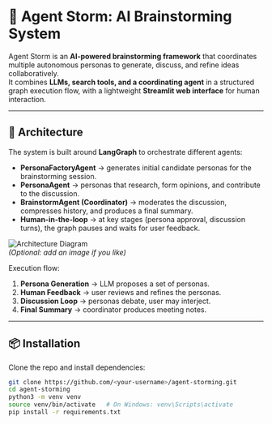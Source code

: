 # 🧠 Agent Storm: AI Brainstorming System  

Agent Storm is an **AI-powered brainstorming framework** that coordinates multiple autonomous personas to generate, discuss, and refine ideas collaboratively.  
It combines **LLMs, search tools, and a coordinating agent** in a structured graph execution flow, with a lightweight **Streamlit web interface** for human interaction.  

---

## 🚀 Architecture  

The system is built around **LangGraph** to orchestrate different agents:  

- **PersonaFactoryAgent** → generates initial candidate personas for the brainstorming session.  
- **PersonaAgent** → personas that research, form opinions, and contribute to the discussion.  
- **BrainstormAgent (Coordinator)** → moderates the discussion, compresses history, and produces a final summary.  
- **Human-in-the-loop** → at key stages (persona approval, discussion turns), the graph pauses and waits for user feedback.  

![Architecture Diagram](docs/architecture.png)  
*(Optional: add an image if you like)*  

Execution flow:  
1. **Persona Generation** → LLM proposes a set of personas.  
2. **Human Feedback** → user reviews and refines the personas.  
3. **Discussion Loop** → personas debate, user may interject.  
4. **Final Summary** → coordinator produces meeting notes.  

---

## 📦 Installation  

Clone the repo and install dependencies:  

```bash
git clone https://github.com/<your-username>/agent-storming.git
cd agent-storming
python3 -m venv venv
source venv/bin/activate   # On Windows: venv\Scripts\activate
pip install -r requirements.txt
